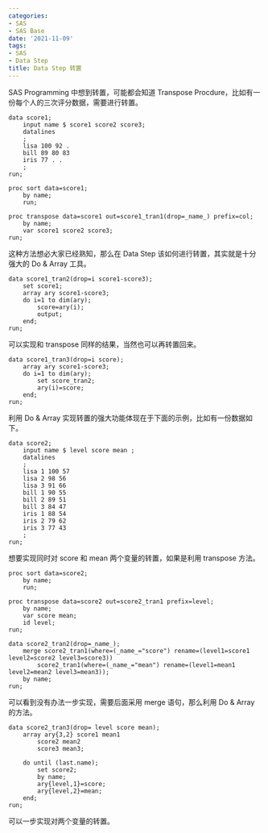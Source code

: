 ```yaml
---
categories:
- SAS
- SAS Base
date: '2021-11-09'
tags:
- SAS
- Data Step
title: Data Step 转置
---
```



SAS Programming 中想到转置，可能都会知道 Transpose Procdure，比如有一份每个人的三次评分数据，需要进行转置。

```SAS
data score1;
	input name $ score1 score2 score3;
	datalines
	;
	lisa 100 92 .
	bill 89 80 83
	iris 77 . .
	;
run;

proc sort data=score1;
	by name;
	run;

proc transpose data=score1 out=score1_tran1(drop=_name_) prefix=col;
	by name;
	var score1 score2 score3;
run;

```

这种方法想必大家已经熟知，那么在 Data Step 该如何进行转置，其实就是十分强大的 Do & Array 工具。

```SAS
data score1_tran2(drop=i score1-score3);
	set score1;
	array ary score1-score3;
	do i=1 to dim(ary);
		score=ary(i);
		output;
	end;
run;
```

可以实现和 transpose 同样的结果，当然也可以再转置回来。

```SAS
data score1_tran3(drop=i score);
	array ary score1-score3;
	do i=1 to dim(ary);
		set score_tran2;
		ary(i)=score;
	end;
run;
```

利用 Do & Array 实现转置的强大功能体现在于下面的示例，比如有一份数据如下。

```SAS
data score2;
	input name $ level score mean ;
	datalines
	;
	lisa 1 100 57
	lisa 2 98 56
	lisa 3 91 66
	bill 1 90 55
	bill 2 89 51
	bill 3 84 47
	iris 1 88 54
	iris 2 79 62
	iris 3 77 43
	;
run;
```

想要实现同时对 score 和 mean 两个变量的转置，如果是利用 transpose 方法。

```SAS
proc sort data=score2;
	by name;
	run;

proc transpose data=score2 out=score2_tran1 prefix=level;
    by name;
    var score mean;
    id level;
run;

data score2_tran2(drop=_name_);
    merge score2_tran1(where=(_name_="score") rename=(level1=score1 level2=score2 level3=score3))
        score2_tran1(where=(_name_="mean") rename=(level1=mean1 level2=mean2 level3=mean3));
    by name;
run;
```

可以看到没有办法一步实现，需要后面采用 merge 语句，那么利用 Do & Array 的方法。

```SAS
data score2_tran3(drop= level score mean);
    array ary{3,2} score1 mean1
        score2 mean2
        score3 mean3;

    do until (last.name);
        set score2;
        by name;
        ary{level,1}=score;
        ary{level,2}=mean;
    end;
run;
```

可以一步实现对两个变量的转置。
